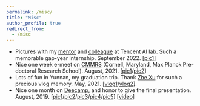 ```yaml
---
permalink: /misc/
title: "Misc"
author_profile: true
redirect_from: 
  - /misc
---
```


* Pictures with my <a href="https://yataobian.com/">mentor</a> and <a href="https://lfhase.win/">colleague</a> at Tencent AI lab. Such a memorable gap-year internship. September 2022.  [<a href="https://j-zin.github.io/files/images/tencent2.jpeg">pic1</a>]
* Nice one week e-meet on <a href="https://cmmrs.mpi-sws.org">CMMRS</a> (Cornell, Maryland, Max Planck Pre-doctoral Research School). August, 2021. [<a href="https://j-zin.github.io/files/images/cmmrs1.png">pic1</a>/<a href="https://j-zin.github.io/files/images/cmmrs2.jpeg">pic2</a>]
* Lots of fun in Yunnan, my graduation trip.  Thank <a href="https://lemoshu.github.io">Zhe Xu</a> for such a precious vlog memory. May, 2021. [<a href="https://www.bilibili.com/video/BV1bv411V7rr?spm_id_from=333.999.0.0">vlog1</a>/<a href="https://www.bilibili.com/video/BV13v411H7A9?spm_id_from=333.999.0.0">vlog2</a>].
* Nice one month on <a href="https://deecamp.com/#/activityDetails?id=3">Deecamp</a>, and honor to give the final presentation. August, 2019. [<a href="https://j-zin.github.io/files/images/deecamp1.jpeg">pic1</a>/<a href="https://j-zin.github.io/files/images/deecamp2.jpeg">pic2</a>/<a href="https://j-zin.github.io/files/images/deecamp3.jpeg">pic3</a>/<a href="https://j-zin.github.io/files/images/deecamp4.jpeg">pic4</a>/<a href="https://j-zin.github.io/files/images/deecamp5.jpeg">pic5</a>] [<a href="https://www.bilibili.com/video/av64342295">video</a>]


